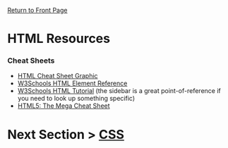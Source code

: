[Return to Front Page](README.md)

# HTML Resources

### Cheat Sheets
* [HTML Cheat Sheet Graphic](https://websitesetup.org/wp-content/uploads/2019/08/HTML-CHEAT-SHEET.png)
* [W3Schools HTML Element Reference](https://www.w3schools.com/tags/)
* [W3Schools HTML Tutorial](https://www.w3schools.com/html/) (the sidebar is a great point-of-reference if you need to look up something specific)
* [HTML5: The Mega Cheat Sheet](https://makeawebsitehub.com/wp-content/uploads/2015/06/HTML5-Mega-Cheat-Sheet-A4-Print-ready.pdf)

# Next Section > [CSS](CSS.md)
